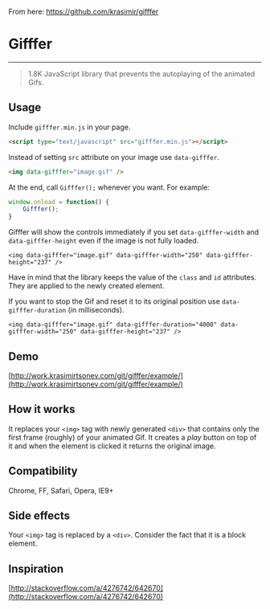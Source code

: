 From here: https://github.com/krasimir/gifffer

# Gifffer

---

> 1.8K JavaScript library that prevents the autoplaying of the animated Gifs.

## Usage

Include `gifffer.min.js` in your page.

```html
<script type="text/javascript" src="gifffer.min.js"></script>
```

Instead of setting `src` attribute on your image use `data-gifffer`.

```html
<img data-gifffer="image.gif" />
```

At the end, call `Gifffer();` whenever you want. For example:

```js
window.onload = function() {
    Gifffer();
}
```

Gifffer will show the controls immediately if you set `data-gifffer-width` and `data-gifffer-height` even if the image is not fully loaded.

	<img data-gifffer="image.gif" data-gifffer-width="250" data-gifffer-height="237" />

Have in mind that the library keeps the value of the `class` and `id` attributes. They are applied to the newly created element.

If you want to stop the Gif and reset it to its original position use `data-gifffer-duration` (in milliseconds).

	<img data-gifffer="image.gif" data-gifffer-duration="4000" data-gifffer-width="250" data-gifffer-height="237" /> 

## Demo

[http://work.krasimirtsonev.com/git/gifffer/example/](http://work.krasimirtsonev.com/git/gifffer/example/)

## How it works

It replaces your `<img>` tag with newly generated `<div>` that contains only the first frame (roughly) of your animated Gif. It creates a *play* button on top of it and when the element is clicked it returns the original image.

## Compatibility

Chrome, FF, Safari, Opera, IE9+

## Side effects

Your `<img>` tag is replaced by a `<div>`. Consider the fact that it is a block element.

## Inspiration

[http://stackoverflow.com/a/4276742/642670](http://stackoverflow.com/a/4276742/642670)
